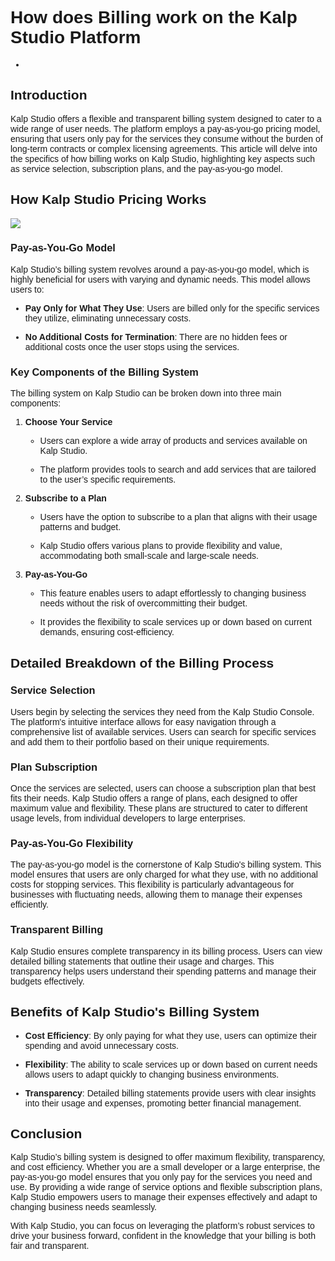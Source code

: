 <style>  body { font-family: "Source Sans 3", sans-serif!important; }</style>

<link  href="https://fonts.googleapis.com/css2?family=Source+Sans+3:ital,wght@0,200..900;1,200..900&display=swap"  rel="stylesheet">  <link  rel="stylesheet"  href="https://fonts.googleapis.com/icon?family=Material+Icons">

# **How does Billing work on the Kalp Studio Platform**

-

## Introduction

Kalp Studio offers a flexible and transparent billing system designed to cater to a wide range of user needs. The platform employs a pay-as-you-go pricing model, ensuring that users only pay for the services they consume without the burden of long-term contracts or complex licensing agreements. This article will delve into the specifics of how billing works on Kalp Studio, highlighting key aspects such as service selection, subscription plans, and the pay-as-you-go model.

## How Kalp Studio Pricing Works

![](https://docs.kalp.studio/~gitbook/image?url=https%3A%2F%2F1148605496-files.gitbook.io%2F%7E%2Ffiles%2Fv0%2Fb%2Fgitbook-x-prod.appspot.com%2Fo%2Fspaces%252F4gkv2XhY4CmWY6Vp0djW%252Fuploads%252FzV8HVajZqEAtEA7MjV3B%252Fimage.png%3Falt%3Dmedia%26token%3D00b89006-c830-4cd5-8120-ea494d8a1f13&width=768&dpr=4&quality=100&sign=f238ed96&sv=1)

### Pay-as-You-Go Model

Kalp Studio’s billing system revolves around a pay-as-you-go model, which is highly beneficial for users with varying and dynamic needs. This model allows users to:

-   **Pay Only for What They Use**: Users are billed only for the specific services they utilize, eliminating unnecessary costs.
    
-   **No Additional Costs for Termination**: There are no hidden fees or additional costs once the user stops using the services.
    

### Key Components of the Billing System

The billing system on Kalp Studio can be broken down into three main components:

1.  **Choose Your Service**
    
    -   Users can explore a wide array of products and services available on Kalp Studio.
        
    -   The platform provides tools to search and add services that are tailored to the user’s specific requirements.
        
2.  **Subscribe to a Plan**
    
    -   Users have the option to subscribe to a plan that aligns with their usage patterns and budget.
        
    -   Kalp Studio offers various plans to provide flexibility and value, accommodating both small-scale and large-scale needs.
        
3.  **Pay-as-You-Go**
    
    -   This feature enables users to adapt effortlessly to changing business needs without the risk of overcommitting their budget.
        
    -   It provides the flexibility to scale services up or down based on current demands, ensuring cost-efficiency.
        

## Detailed Breakdown of the Billing Process

### Service Selection

Users begin by selecting the services they need from the Kalp Studio Console. The platform's intuitive interface allows for easy navigation through a comprehensive list of available services. Users can search for specific services and add them to their portfolio based on their unique requirements.

### Plan Subscription

Once the services are selected, users can choose a subscription plan that best fits their needs. Kalp Studio offers a range of plans, each designed to offer maximum value and flexibility. These plans are structured to cater to different usage levels, from individual developers to large enterprises.

### Pay-as-You-Go Flexibility

The pay-as-you-go model is the cornerstone of Kalp Studio's billing system. This model ensures that users are only charged for what they use, with no additional costs for stopping services. This flexibility is particularly advantageous for businesses with fluctuating needs, allowing them to manage their expenses efficiently.

### Transparent Billing

Kalp Studio ensures complete transparency in its billing process. Users can view detailed billing statements that outline their usage and charges. This transparency helps users understand their spending patterns and manage their budgets effectively.

## Benefits of Kalp Studio's Billing System

-   **Cost Efficiency**: By only paying for what they use, users can optimize their spending and avoid unnecessary costs.
    
-   **Flexibility**: The ability to scale services up or down based on current needs allows users to adapt quickly to changing business environments.
    
-   **Transparency**: Detailed billing statements provide users with clear insights into their usage and expenses, promoting better financial management.
    

## Conclusion

Kalp Studio’s billing system is designed to offer maximum flexibility, transparency, and cost efficiency. Whether you are a small developer or a large enterprise, the pay-as-you-go model ensures that you only pay for the services you need and use. By providing a wide range of service options and flexible subscription plans, Kalp Studio empowers users to manage their expenses effectively and adapt to changing business needs seamlessly.

With Kalp Studio, you can focus on leveraging the platform’s robust services to drive your business forward, confident in the knowledge that your billing is both fair and transparent.
